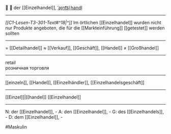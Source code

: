 🏢 🔵 der [[Einzelhandel]], [ˈaɪ̯nt͡sl̩ˌhandl̩](https://youglish.com/pronounce/Einzelhandel/german)

---
*[[C1-Lesen-T3-301-Text#^18|^]]* Im örtlichen [[Einzelhandel]] wurden nicht nur Produkte angeboten, die für die [[Markteinführung]] [[getestet]] werden sollten

---
= [[Detailhandel]]
≈ [[Verkauf]], [[Geschäft]], [[Handel]]
≠ [[Großhandel]]

---
retail  
розничная торговля

---
[[einzeln]], [[Handel]], [[Einzelhändler]], [[Einzelhandelsgeschäft]]

---
[[Einzel]]|[[handel]]
[[Einzelhandel]]


---
N: der [[Einzelhandel]], -
A: den [[Einzelhandel]], -
G: des [[Einzelhandels]], -
D: dem [[Einzelhandel]], -

#Maskulin 